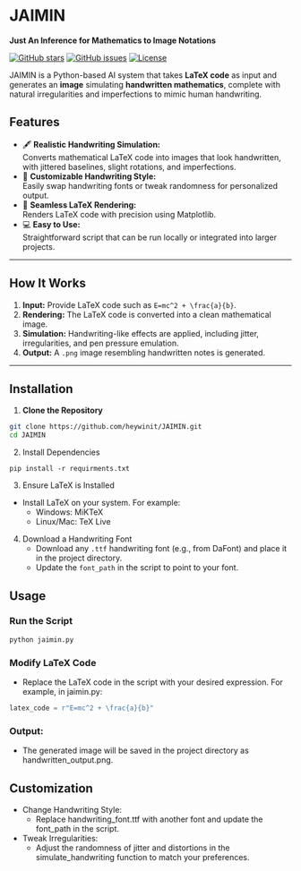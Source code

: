 # **JAIMIN**  
**Just An Inference for Mathematics to Image Notations**  

[![GitHub stars](https://img.shields.io/github/stars/heywinit/JAIMIN)](https://github.com/heywinit/JAIMIN/stargazers)  [![GitHub issues](https://img.shields.io/github/issues/heywinit/JAIMIN)](https://github.com/heywinit/JAIMIN/issues) [![License](https://img.shields.io/github/license/heywinit/JAIMIN)](LICENSE)  

JAIMIN is a Python-based AI system that takes **LaTeX code** as input and generates an **image** simulating **handwritten mathematics**, complete with natural irregularities and imperfections to mimic human handwriting.

## **Features**  
- 🖋️ **Realistic Handwriting Simulation:**  
  Converts mathematical LaTeX code into images that look handwritten, with jittered baselines, slight rotations, and imperfections.  
- 🎨 **Customizable Handwriting Style:**  
  Easily swap handwriting fonts or tweak randomness for personalized output.  
- 🧮 **Seamless LaTeX Rendering:**  
  Renders LaTeX code with precision using Matplotlib.  
- 💻 **Easy to Use:**  
  Straightforward script that can be run locally or integrated into larger projects.  

---

## **How It Works**  
1. **Input:** Provide LaTeX code such as `E=mc^2 + \frac{a}{b}`.  
2. **Rendering:** The LaTeX code is converted into a clean mathematical image.  
3. **Simulation:** Handwriting-like effects are applied, including jitter, irregularities, and pen pressure emulation.  
4. **Output:** A `.png` image resembling handwritten notes is generated.

---

## **Installation**  

1. **Clone the Repository**  
```bash
git clone https://github.com/heywinit/JAIMIN.git
cd JAIMIN
```
2. Install Dependencies
```
pip install -r requirments.txt
```
3. Ensure LaTeX is Installed
  - Install LaTeX on your system. For example:
    - Windows: MiKTeX
    - Linux/Mac: TeX Live

4. Download a Handwriting Font
    - Download any `.ttf` handwriting font (e.g., from DaFont) and place it in the project directory.
    - Update the `font_path` in the script to point to your font.
  
## **Usage**  

### **Run the Script**  
```bash
python jaimin.py
```
### Modify LaTeX Code

- Replace the LaTeX code in the script with your desired expression. For example, in jaimin.py:
```py
latex_code = r"E=mc^2 + \frac{a}{b}"
```
### Output:
- The generated image will be saved in the project directory as handwritten_output.png.

## Customization
- Change Handwriting Style:
  - Replace handwriting_font.ttf with another font and update the font_path in the script.
- Tweak Irregularities:
  - Adjust the randomness of jitter and distortions in the simulate_handwriting function to match your preferences.

